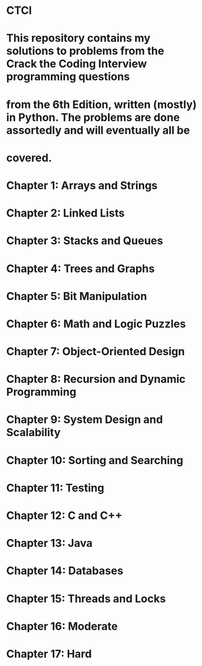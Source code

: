 # CTCI

# This repository contains my solutions to problems from the Crack the Coding Interview programming questions
# from the 6th Edition, written (mostly) in Python. The problems are done assortedly and will eventually all be
# covered.

# Chapter 1: Arrays and Strings
# Chapter 2: Linked Lists
# Chapter 3: Stacks and Queues
# Chapter 4: Trees and Graphs
# Chapter 5: Bit Manipulation
# Chapter 6: Math and Logic Puzzles
# Chapter 7: Object-Oriented Design
# Chapter 8: Recursion and Dynamic Programming
# Chapter 9: System Design and Scalability
# Chapter 10: Sorting and Searching
# Chapter 11: Testing
# Chapter 12: C and C++
# Chapter 13: Java
# Chapter 14: Databases
# Chapter 15: Threads and Locks
# Chapter 16: Moderate
# Chapter 17: Hard
